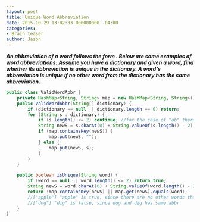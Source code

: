 ```yaml
---
layout: post
title: Unique Word Abbreviation
date: 2015-10-29 13:02:33.000000000 -04:00
categories:
- Brain teaser
author: Jason
---
```

<p><strong><em>An abbreviation of a word follows the form <first letter><number><last letter>. Below are some examples of word abbreviations: Assume you have a dictionary and given a word, find whether its abbreviation is unique in the dictionary. A word's abbreviation is unique if no other word from the dictionary has the same abbreviation.</last></number></first></em></strong></p>


``` java
public class ValidWordAbbr {
    private HashMap<String, String> map = new HashMap<String, String>();
    public ValidWordAbbr(String[] dictionary) {
        if (dictionary == null || dictionary.length == 0) return;
        for (String s : dictionary) {
            if (s.length() <= 2) continue; //for the case of "ab" there are no abbr
            String newS = s.charAt(0) + String.valueOf(s.length() - 2) + s.charAt(s.length() - 1);
            if (map.containsKey(newS)) {
                map.put(newS, "");
            } else {
                map.put(newS, s);
            }
        }
    }

    public boolean isUnique(String word) {
        if (word == null || word.length() <= 2) return true;
        String newS = word.charAt(0) + String.valueOf(word.length() - 2) + word.charAt(word.length() - 1);
        return !map.containsKey(newS) || map.get(newS).equals(word);
        //["apple"] "apple" is true, since there are no other words than apple in the dictionary that have the same abbr
        //["dog"] "dig" is false, since dog and dig has same abbr
    }
}
```
